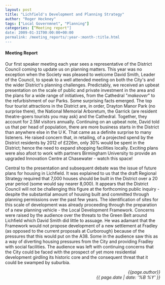 ```yaml
---
layout: post
title: "Lichfield's Development and Planning Strategy"
author: "Roger Hockney"
tags: ["Local Governmnet", "Planning"]
categories: [“Meeting report"]
date: 2009-01-31T00:00:00+00:00
permalink: /meeting_reports/:year-:month-:title.html
---
```

#### Meeting Report ####

Our first speaker meeting each year sees a representative of the District Council coming to update us on planning matters. This year was no exception when the Society was pleased to welcome David Smith, Leader of the Council, to speak to a well attended meeting on both the City's and the wider District's planning challenges. Predictably, we received an upbeat presentation on the scale of public and private investment in the area and the plans for a wide range of initiatives, from the Cathedral "*makeover*" to the refurbishment of our Parks. Some surprising facts emerged. The top four tourist attractions in the District are, in order, Drayton Manor Park (no surprise there), the National Memorial Arboretum, the Garrick (are resident theatre-goers tourists you may ask) and the Cathedral. Together, they account for 2.5M visitors annually. Continuing on an upbeat note, David told us that per head of population, there are more business starts in the District than anywhere else in the U K. That came as a definite surprise to many listeners. He raised concern that, in retailing, of a projected spend by the District residents by 2012 of £226m, only 30% would be spent in the District; hence the need to expand shopping facilities locally. Exciting plans were also afoot to work with partners Birmingham University to provide an upgraded Innovation Centre at Chasewater - watch this space! 

Central to the presentation and subsequent debate was the issue of future plans for housing in Lichfield. It was explained to us that the draft Regional Strategy required that 7,000 houses should be built in the District over a 20 year period (some would say nearer 8,000). It appears that the District Council will not be challenging this figure at the forthcoming public inquiry - despite the substantial amount of housing built and committed through planning permissions over the past few years. The identification of sites for this scale of development was already proceeding through the preparation of a new planning vehicle - the Local Development Framework. Concerns were raised by the audience over the threats to the Green Belt around Lichfield which David Smith did little to assuage. He was adamant that the Framework would not propose development of a new settlement at Fradley (as opposed to the current proposals at Curborough) because of the pressures that this would put on the A38. Some in the audience saw this as a way of diverting housing pressures from the City and providing Fradley with social facilities. The audience was left with continuing concerns that the City could be faced with the prospect of yet more residential development girdling its historic core and the consequent threat that it could be swamped by suburbia.

<p align="right"><i> {{page.author}} <br> {{ page.date | date: '%B %Y' }} </i></p>
